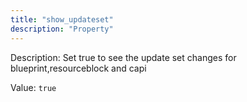 ```yaml
---
title: "show_updateset"
description: "Property"
---
```


Description: Set true to see the update set changes for blueprint,resourceblock and capi

Value: `true`